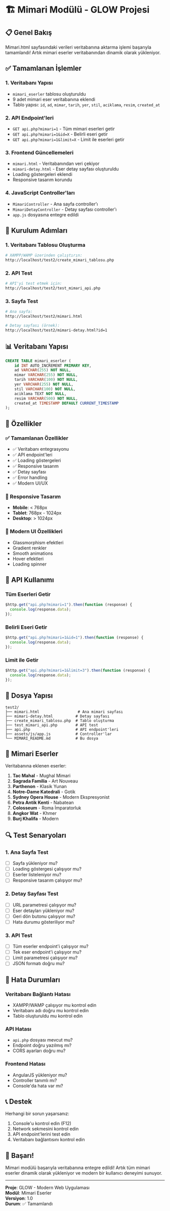 # 🏗️ Mimari Modülü - GLOW Projesi

## 📋 Genel Bakış

Mimari.html sayfasındaki verileri veritabanına aktarma işlemi başarıyla tamamlandı! Artık mimari eserler veritabanından dinamik olarak yükleniyor.

## ✅ Tamamlanan İşlemler

### 1. Veritabanı Yapısı

- `mimari_eserler` tablosu oluşturuldu
- 9 adet mimari eser veritabanına eklendi
- Tablo yapısı: `id`, `ad`, `mimar`, `tarih`, `yer`, `stil`, `aciklama`, `resim`, `created_at`

### 2. API Endpoint'leri

- `GET api.php?mimari=1` - Tüm mimari eserleri getir
- `GET api.php?mimari=1&id=X` - Belirli eseri getir
- `GET api.php?mimari=1&limit=X` - Limit ile eserleri getir

### 3. Frontend Güncellemeleri

- `mimari.html` - Veritabanından veri çekiyor
- `mimari-detay.html` - Eser detay sayfası oluşturuldu
- Loading göstergeleri eklendi
- Responsive tasarım korundu

### 4. JavaScript Controller'ları

- `MimariController` - Ana sayfa controller'ı
- `MimariDetayController` - Detay sayfası controller'ı
- `app.js` dosyasına entegre edildi

## 🚀 Kurulum Adımları

### 1. Veritabanı Tablosu Oluşturma

```bash
# XAMPP/WAMP üzerinden çalıştırın:
http://localhost/test2/create_mimari_tablosu.php
```

### 2. API Test

```bash
# API'yi test etmek için:
http://localhost/test2/test_mimari_api.php
```

### 3. Sayfa Test

```bash
# Ana sayfa:
http://localhost/test2/mimari.html

# Detay sayfası (örnek):
http://localhost/test2/mimari-detay.html?id=1
```

## 📊 Veritabanı Yapısı

```sql
CREATE TABLE mimari_eserler (
    id INT AUTO_INCREMENT PRIMARY KEY,
    ad VARCHAR(255) NOT NULL,
    mimar VARCHAR(255) NOT NULL,
    tarih VARCHAR(100) NOT NULL,
    yer VARCHAR(255) NOT NULL,
    stil VARCHAR(100) NOT NULL,
    aciklama TEXT NOT NULL,
    resim VARCHAR(500) NOT NULL,
    created_at TIMESTAMP DEFAULT CURRENT_TIMESTAMP
);
```

## 🎯 Özellikler

### ✅ Tamamlanan Özellikler

- ✅ Veritabanı entegrasyonu
- ✅ API endpoint'leri
- ✅ Loading göstergeleri
- ✅ Responsive tasarım
- ✅ Detay sayfası
- ✅ Error handling
- ✅ Modern UI/UX

### 📱 Responsive Tasarım

- **Mobile**: < 768px
- **Tablet**: 768px - 1024px
- **Desktop**: > 1024px

### 🎨 Modern UI Özellikleri

- Glassmorphism efektleri
- Gradient renkler
- Smooth animations
- Hover efektleri
- Loading spinner

## 🔧 API Kullanımı

### Tüm Eserleri Getir

```javascript
$http.get("api.php?mimari=1").then(function (response) {
  console.log(response.data);
});
```

### Belirli Eseri Getir

```javascript
$http.get("api.php?mimari=1&id=1").then(function (response) {
  console.log(response.data);
});
```

### Limit ile Getir

```javascript
$http.get("api.php?mimari=1&limit=3").then(function (response) {
  console.log(response.data);
});
```

## 📁 Dosya Yapısı

```
test2/
├── mimari.html                 # Ana mimari sayfası
├── mimari-detay.html          # Detay sayfası
├── create_mimari_tablosu.php  # Tablo oluşturma
├── test_mimari_api.php        # API test
├── api.php                    # API endpoint'leri
├── assets/js/app.js           # Controller'lar
└── MIMARI_README.md           # Bu dosya
```

## 🎯 Mimari Eserler

Veritabanına eklenen eserler:

1. **Tac Mahal** - Mughal Mimari
2. **Sagrada Familia** - Art Nouveau
3. **Parthenon** - Klasik Yunan
4. **Notre-Dame Katedrali** - Gotik
5. **Sydney Opera House** - Modern Ekspresyonist
6. **Petra Antik Kenti** - Nabatean
7. **Colosseum** - Roma İmparatorluk
8. **Angkor Wat** - Khmer
9. **Burj Khalifa** - Modern

## 🔍 Test Senaryoları

### 1. Ana Sayfa Test

- [ ] Sayfa yükleniyor mu?
- [ ] Loading göstergesi çalışıyor mu?
- [ ] Eserler listeleniyor mu?
- [ ] Responsive tasarım çalışıyor mu?

### 2. Detay Sayfası Test

- [ ] URL parametresi çalışıyor mu?
- [ ] Eser detayları yükleniyor mu?
- [ ] Geri dön butonu çalışıyor mu?
- [ ] Hata durumu gösteriliyor mu?

### 3. API Test

- [ ] Tüm eserler endpoint'i çalışıyor mu?
- [ ] Tek eser endpoint'i çalışıyor mu?
- [ ] Limit parametresi çalışıyor mu?
- [ ] JSON formatı doğru mu?

## 🚨 Hata Durumları

### Veritabanı Bağlantı Hatası

- XAMPP/WAMP çalışıyor mu kontrol edin
- Veritabanı adı doğru mu kontrol edin
- Tablo oluşturuldu mu kontrol edin

### API Hatası

- `api.php` dosyası mevcut mu?
- Endpoint doğru yazılmış mı?
- CORS ayarları doğru mu?

### Frontend Hatası

- AngularJS yükleniyor mu?
- Controller tanımlı mı?
- Console'da hata var mı?

## 📞 Destek

Herhangi bir sorun yaşarsanız:

1. Console'u kontrol edin (F12)
2. Network sekmesini kontrol edin
3. API endpoint'lerini test edin
4. Veritabanı bağlantısını kontrol edin

## 🎉 Başarı!

Mimari modülü başarıyla veritabanına entegre edildi! Artık tüm mimari eserler dinamik olarak yükleniyor ve modern bir kullanıcı deneyimi sunuyor.

---

**Proje**: GLOW - Modern Web Uygulaması  
**Modül**: Mimari Eserler  
**Versiyon**: 1.0  
**Durum**: ✅ Tamamlandı
